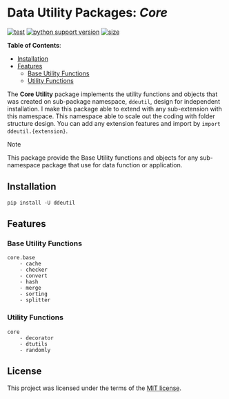 # Data Utility Packages: _Core_

[![test](https://github.com/korawica/ddeutil/actions/workflows/tests.yml/badge.svg?branch=main)](https://github.com/korawica/ddeutil/actions/workflows/tests.yml)
[![python support version](https://img.shields.io/pypi/pyversions/ddeutil)](https://pypi.org/project/ddeutil/)
[![size](https://img.shields.io/github/languages/code-size/korawica/ddeutil)](https://github.com/korawica/ddeutil)

**Table of Contents**:

- [Installation](#installation)
- [Features](#features)
  - [Base Utility Functions](#base-utility-functions)
  - [Utility Functions](#utility-functions)

The **Core Utility** package implements the utility functions and objects
that was created on sub-package namespace, `ddeutil`, design for independent
installation. I make this package able to extend with any sub-extension with this
namespace. This namespace able to scale out the coding with folder
structure design. You can add any extension features and import by
`import ddeutil.{extension}`.

> [!NOTE]
> This package provide the Base Utility functions and objects for any sub-namespace
> package that use for data function or application.

## Installation

```shell
pip install -U ddeutil
```

## Features

### Base Utility Functions

```text
core.base
    - cache
    - checker
    - convert
    - hash
    - merge
    - sorting
    - splitter
```

### Utility Functions

```text
core
    - decorator
    - dtutils
    - randomly
```

## License

This project was licensed under the terms of the [MIT license](LICENSE).

